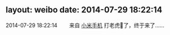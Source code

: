 layout: weibo
date: 2014-07-29 18:22:14
---
<meta name="referrer" content="no-referrer" />

2014-07-29 18:22:14  &nbsp;&nbsp;&nbsp;&nbsp;&nbsp;&nbsp; 来自 <a href="http://app.weibo.com/t/feed/22zMnn" rel="nofollow">小米手机</a>
打老虎🐯了，终于来了…… ​​​
